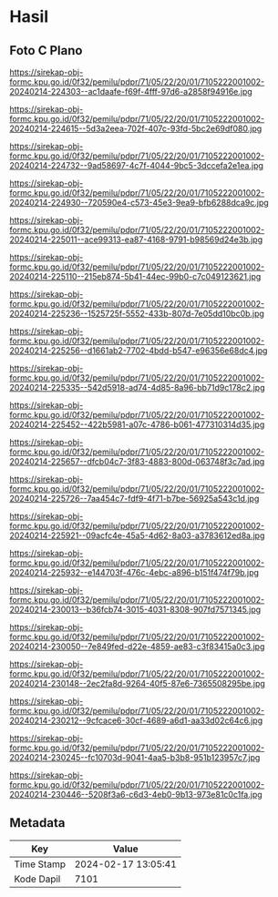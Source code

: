 # Hasil

## Foto C Plano

https://sirekap-obj-formc.kpu.go.id/0f32/pemilu/pdpr/71/05/22/20/01/7105222001002-20240214-224303--ac1daafe-f69f-4fff-97d6-a2858f94916e.jpg

https://sirekap-obj-formc.kpu.go.id/0f32/pemilu/pdpr/71/05/22/20/01/7105222001002-20240214-224615--5d3a2eea-702f-407c-93fd-5bc2e69df080.jpg

https://sirekap-obj-formc.kpu.go.id/0f32/pemilu/pdpr/71/05/22/20/01/7105222001002-20240214-224732--9ad58697-4c7f-4044-9bc5-3dccefa2e1ea.jpg

https://sirekap-obj-formc.kpu.go.id/0f32/pemilu/pdpr/71/05/22/20/01/7105222001002-20240214-224930--720590e4-c573-45e3-9ea9-bfb6288dca9c.jpg

https://sirekap-obj-formc.kpu.go.id/0f32/pemilu/pdpr/71/05/22/20/01/7105222001002-20240214-225011--ace99313-ea87-4168-9791-b98569d24e3b.jpg

https://sirekap-obj-formc.kpu.go.id/0f32/pemilu/pdpr/71/05/22/20/01/7105222001002-20240214-225110--215eb874-5b41-44ec-99b0-c7c049123621.jpg

https://sirekap-obj-formc.kpu.go.id/0f32/pemilu/pdpr/71/05/22/20/01/7105222001002-20240214-225236--1525725f-5552-433b-807d-7e05dd10bc0b.jpg

https://sirekap-obj-formc.kpu.go.id/0f32/pemilu/pdpr/71/05/22/20/01/7105222001002-20240214-225256--d1661ab2-7702-4bdd-b547-e96356e68dc4.jpg

https://sirekap-obj-formc.kpu.go.id/0f32/pemilu/pdpr/71/05/22/20/01/7105222001002-20240214-225335--542d5918-ad74-4d85-8a96-bb71d9c178c2.jpg

https://sirekap-obj-formc.kpu.go.id/0f32/pemilu/pdpr/71/05/22/20/01/7105222001002-20240214-225452--422b5981-a07c-4786-b061-477310314d35.jpg

https://sirekap-obj-formc.kpu.go.id/0f32/pemilu/pdpr/71/05/22/20/01/7105222001002-20240214-225657--dfcb04c7-3f83-4883-800d-063748f3c7ad.jpg

https://sirekap-obj-formc.kpu.go.id/0f32/pemilu/pdpr/71/05/22/20/01/7105222001002-20240214-225726--7aa454c7-fdf9-4f71-b7be-56925a543c1d.jpg

https://sirekap-obj-formc.kpu.go.id/0f32/pemilu/pdpr/71/05/22/20/01/7105222001002-20240214-225921--09acfc4e-45a5-4d62-8a03-a3783612ed8a.jpg

https://sirekap-obj-formc.kpu.go.id/0f32/pemilu/pdpr/71/05/22/20/01/7105222001002-20240214-225932--e144703f-476c-4ebc-a896-b151f474f79b.jpg

https://sirekap-obj-formc.kpu.go.id/0f32/pemilu/pdpr/71/05/22/20/01/7105222001002-20240214-230013--b36fcb74-3015-4031-8308-907fd7571345.jpg

https://sirekap-obj-formc.kpu.go.id/0f32/pemilu/pdpr/71/05/22/20/01/7105222001002-20240214-230050--7e849fed-d22e-4859-ae83-c3f83415a0c3.jpg

https://sirekap-obj-formc.kpu.go.id/0f32/pemilu/pdpr/71/05/22/20/01/7105222001002-20240214-230148--2ec2fa8d-9264-40f5-87e6-7365508295be.jpg

https://sirekap-obj-formc.kpu.go.id/0f32/pemilu/pdpr/71/05/22/20/01/7105222001002-20240214-230212--9cfcace6-30cf-4689-a6d1-aa33d02c64c6.jpg

https://sirekap-obj-formc.kpu.go.id/0f32/pemilu/pdpr/71/05/22/20/01/7105222001002-20240214-230245--fc10703d-9041-4aa5-b3b8-951b123957c7.jpg

https://sirekap-obj-formc.kpu.go.id/0f32/pemilu/pdpr/71/05/22/20/01/7105222001002-20240214-230446--5208f3a6-c6d3-4eb0-9b13-973e81c0c1fa.jpg


## Metadata

| Key        | Value               |
| ---------- | ------------------- |
| Time Stamp | 2024-02-17 13:05:41 |
| Kode Dapil | 7101                |



